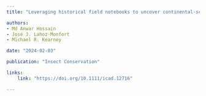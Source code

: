 ```yaml
---
title: "Leveraging historical field notebooks to uncover continental-scale patterns in the diversity of Australian grasshoppers"

authors:
- Md Anwar Hossain
- José J. Lahoz-Monfort
- Michael R. Kearney

date: "2024-02-03"

publication: "Insect Conservation"

links:
    link: "https://doi.org/10.1111/icad.12716"

---
```

